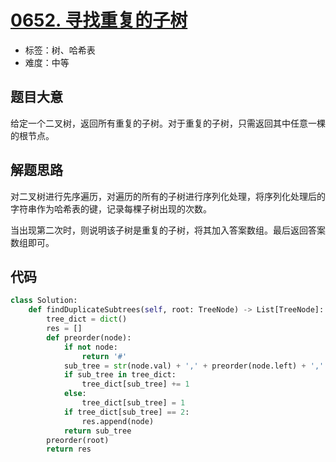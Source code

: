 # [0652. 寻找重复的子树](https://leetcode.cn/problems/find-duplicate-subtrees/)

- 标签：树、哈希表
- 难度：中等

## 题目大意

给定一个二叉树，返回所有重复的子树。对于重复的子树，只需返回其中任意一棵的根节点。

## 解题思路

对二叉树进行先序遍历，对遍历的所有的子树进行序列化处理，将序列化处理后的字符串作为哈希表的键，记录每棵子树出现的次数。

当出现第二次时，则说明该子树是重复的子树，将其加入答案数组。最后返回答案数组即可。

## 代码

```Python
class Solution:
    def findDuplicateSubtrees(self, root: TreeNode) -> List[TreeNode]:
        tree_dict = dict()
        res = []
        def preorder(node):
            if not node:
                return '#'
            sub_tree = str(node.val) + ',' + preorder(node.left) + ',' + preorder(node.right)
            if sub_tree in tree_dict:
                tree_dict[sub_tree] += 1
            else:
                tree_dict[sub_tree] = 1
            if tree_dict[sub_tree] == 2:
                res.append(node)
            return sub_tree
        preorder(root)
        return res
```

